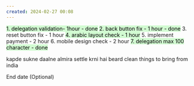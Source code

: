 ```yaml
---
created: 2024-02-27 00:08
---
```

<mark style="background: #BBFABBA6;">1. delegation validation- 1hour - done</mark>
<mark style="background: #BBFABBA6;">2. back button fix - 1 hour - done</mark>
3. reset button fix - 1 hour
<mark style="background: #BBFABBA6;">4. arabic layout check - 1 hour</mark>
5. implement payment - 2 hour
6. mobile design check - 2 hour
<mark style="background: #BBFABBA6;">7. delegation max 100 character - done</mark>

kapde sukne daalne
almira settle krni hai
beard clean
things to bring from india


End date (Optional)
